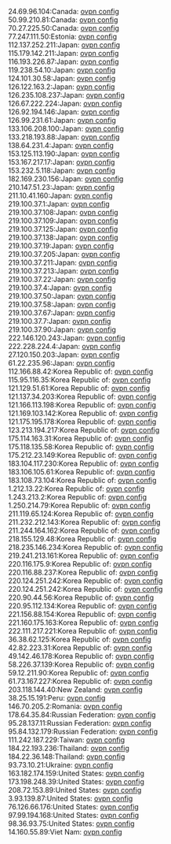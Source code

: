 24.69.96.104:Canada: [ovpn config](vpn/24_69_96_104.ovpn)  
50.99.210.81:Canada: [ovpn config](vpn/50_99_210_81.ovpn)  
70.27.225.50:Canada: [ovpn config](vpn/70_27_225_50.ovpn)  
77.247.111.50:Estonia: [ovpn config](vpn/77_247_111_50.ovpn)  
112.137.252.211:Japan: [ovpn config](vpn/112_137_252_211.ovpn)  
115.179.142.211:Japan: [ovpn config](vpn/115_179_142_211.ovpn)  
116.193.226.87:Japan: [ovpn config](vpn/116_193_226_87.ovpn)  
119.238.54.10:Japan: [ovpn config](vpn/119_238_54_10.ovpn)  
124.101.30.58:Japan: [ovpn config](vpn/124_101_30_58.ovpn)  
126.122.163.2:Japan: [ovpn config](vpn/126_122_163_2.ovpn)  
126.235.108.237:Japan: [ovpn config](vpn/126_235_108_237.ovpn)  
126.67.222.224:Japan: [ovpn config](vpn/126_67_222_224.ovpn)  
126.92.194.146:Japan: [ovpn config](vpn/126_92_194_146.ovpn)  
126.99.231.61:Japan: [ovpn config](vpn/126_99_231_61.ovpn)  
133.106.208.100:Japan: [ovpn config](vpn/133_106_208_100.ovpn)  
133.218.193.88:Japan: [ovpn config](vpn/133_218_193_88.ovpn)  
138.64.231.4:Japan: [ovpn config](vpn/138_64_231_4.ovpn)  
153.125.113.190:Japan: [ovpn config](vpn/153_125_113_190.ovpn)  
153.167.217.17:Japan: [ovpn config](vpn/153_167_217_17.ovpn)  
153.232.5.118:Japan: [ovpn config](vpn/153_232_5_118.ovpn)  
182.169.230.156:Japan: [ovpn config](vpn/182_169_230_156.ovpn)  
210.147.51.23:Japan: [ovpn config](vpn/210_147_51_23.ovpn)  
211.10.41.160:Japan: [ovpn config](vpn/211_10_41_160.ovpn)  
219.100.37.1:Japan: [ovpn config](vpn/219_100_37_1.ovpn)  
219.100.37.108:Japan: [ovpn config](vpn/219_100_37_108.ovpn)  
219.100.37.109:Japan: [ovpn config](vpn/219_100_37_109.ovpn)  
219.100.37.125:Japan: [ovpn config](vpn/219_100_37_125.ovpn)  
219.100.37.138:Japan: [ovpn config](vpn/219_100_37_138.ovpn)  
219.100.37.19:Japan: [ovpn config](vpn/219_100_37_19.ovpn)  
219.100.37.205:Japan: [ovpn config](vpn/219_100_37_205.ovpn)  
219.100.37.211:Japan: [ovpn config](vpn/219_100_37_211.ovpn)  
219.100.37.213:Japan: [ovpn config](vpn/219_100_37_213.ovpn)  
219.100.37.22:Japan: [ovpn config](vpn/219_100_37_22.ovpn)  
219.100.37.4:Japan: [ovpn config](vpn/219_100_37_4.ovpn)  
219.100.37.50:Japan: [ovpn config](vpn/219_100_37_50.ovpn)  
219.100.37.58:Japan: [ovpn config](vpn/219_100_37_58.ovpn)  
219.100.37.67:Japan: [ovpn config](vpn/219_100_37_67.ovpn)  
219.100.37.7:Japan: [ovpn config](vpn/219_100_37_7.ovpn)  
219.100.37.90:Japan: [ovpn config](vpn/219_100_37_90.ovpn)  
222.146.120.243:Japan: [ovpn config](vpn/222_146_120_243.ovpn)  
222.228.224.4:Japan: [ovpn config](vpn/222_228_224_4.ovpn)  
27.120.150.203:Japan: [ovpn config](vpn/27_120_150_203.ovpn)  
61.22.235.96:Japan: [ovpn config](vpn/61_22_235_96.ovpn)  
112.166.88.42:Korea Republic of: [ovpn config](vpn/112_166_88_42.ovpn)  
115.95.116.35:Korea Republic of: [ovpn config](vpn/115_95_116_35.ovpn)  
121.129.51.61:Korea Republic of: [ovpn config](vpn/121_129_51_61.ovpn)  
121.137.34.203:Korea Republic of: [ovpn config](vpn/121_137_34_203.ovpn)  
121.166.113.198:Korea Republic of: [ovpn config](vpn/121_166_113_198.ovpn)  
121.169.103.142:Korea Republic of: [ovpn config](vpn/121_169_103_142.ovpn)  
121.175.195.178:Korea Republic of: [ovpn config](vpn/121_175_195_178.ovpn)  
123.213.194.217:Korea Republic of: [ovpn config](vpn/123_213_194_217.ovpn)  
175.114.163.31:Korea Republic of: [ovpn config](vpn/175_114_163_31.ovpn)  
175.118.135.58:Korea Republic of: [ovpn config](vpn/175_118_135_58.ovpn)  
175.212.23.149:Korea Republic of: [ovpn config](vpn/175_212_23_149.ovpn)  
183.104.117.230:Korea Republic of: [ovpn config](vpn/183_104_117_230.ovpn)  
183.106.105.61:Korea Republic of: [ovpn config](vpn/183_106_105_61.ovpn)  
183.108.73.104:Korea Republic of: [ovpn config](vpn/183_108_73_104.ovpn)  
1.212.13.22:Korea Republic of: [ovpn config](vpn/1_212_13_22.ovpn)  
1.243.213.2:Korea Republic of: [ovpn config](vpn/1_243_213_2.ovpn)  
1.250.214.79:Korea Republic of: [ovpn config](vpn/1_250_214_79.ovpn)  
211.119.65.124:Korea Republic of: [ovpn config](vpn/211_119_65_124.ovpn)  
211.232.212.143:Korea Republic of: [ovpn config](vpn/211_232_212_143.ovpn)  
211.244.164.162:Korea Republic of: [ovpn config](vpn/211_244_164_162.ovpn)  
218.155.129.48:Korea Republic of: [ovpn config](vpn/218_155_129_48.ovpn)  
218.235.146.234:Korea Republic of: [ovpn config](vpn/218_235_146_234.ovpn)  
219.241.213.161:Korea Republic of: [ovpn config](vpn/219_241_213_161.ovpn)  
220.116.175.9:Korea Republic of: [ovpn config](vpn/220_116_175_9.ovpn)  
220.116.88.237:Korea Republic of: [ovpn config](vpn/220_116_88_237.ovpn)  
220.124.251.242:Korea Republic of: [ovpn config](vpn/220_124_251_242.ovpn)  
220.124.251.242:Korea Republic of: [ovpn config](vpn/220_124_251_242.ovpn)  
220.90.44.56:Korea Republic of: [ovpn config](vpn/220_90_44_56.ovpn)  
220.95.112.134:Korea Republic of: [ovpn config](vpn/220_95_112_134.ovpn)  
221.156.88.154:Korea Republic of: [ovpn config](vpn/221_156_88_154.ovpn)  
221.160.175.163:Korea Republic of: [ovpn config](vpn/221_160_175_163.ovpn)  
222.111.217.221:Korea Republic of: [ovpn config](vpn/222_111_217_221.ovpn)  
36.38.62.125:Korea Republic of: [ovpn config](vpn/36_38_62_125.ovpn)  
42.82.223.31:Korea Republic of: [ovpn config](vpn/42_82_223_31.ovpn)  
49.142.46.178:Korea Republic of: [ovpn config](vpn/49_142_46_178.ovpn)  
58.226.37.139:Korea Republic of: [ovpn config](vpn/58_226_37_139.ovpn)  
59.12.211.90:Korea Republic of: [ovpn config](vpn/59_12_211_90.ovpn)  
61.73.167.227:Korea Republic of: [ovpn config](vpn/61_73_167_227.ovpn)  
203.118.144.40:New Zealand: [ovpn config](vpn/203_118_144_40.ovpn)  
38.25.15.191:Peru: [ovpn config](vpn/38_25_15_191.ovpn)  
146.70.205.2:Romania: [ovpn config](vpn/146_70_205_2.ovpn)  
178.64.35.84:Russian Federation: [ovpn config](vpn/178_64_35_84.ovpn)  
95.28.137.11:Russian Federation: [ovpn config](vpn/95_28_137_11.ovpn)  
95.84.132.179:Russian Federation: [ovpn config](vpn/95_84_132_179.ovpn)  
111.242.187.229:Taiwan: [ovpn config](vpn/111_242_187_229.ovpn)  
184.22.193.236:Thailand: [ovpn config](vpn/184_22_193_236.ovpn)  
184.22.36.148:Thailand: [ovpn config](vpn/184_22_36_148.ovpn)  
93.73.10.21:Ukraine: [ovpn config](vpn/93_73_10_21.ovpn)  
163.182.174.159:United States: [ovpn config](vpn/163_182_174_159.ovpn)  
173.198.248.39:United States: [ovpn config](vpn/173_198_248_39.ovpn)  
208.72.153.89:United States: [ovpn config](vpn/208_72_153_89.ovpn)  
3.93.139.87:United States: [ovpn config](vpn/3_93_139_87.ovpn)  
76.126.66.176:United States: [ovpn config](vpn/76_126_66_176.ovpn)  
97.99.194.168:United States: [ovpn config](vpn/97_99_194_168.ovpn)  
98.36.93.75:United States: [ovpn config](vpn/98_36_93_75.ovpn)  
14.160.55.89:Viet Nam: [ovpn config](vpn/14_160_55_89.ovpn)  
